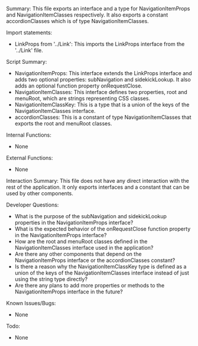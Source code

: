Summary:
This file exports an interface and a type for NavigationItemProps and NavigationItemClasses respectively. It also exports a constant accordionClasses which is of type NavigationItemClasses.

Import statements:
- LinkProps from '../Link': This imports the LinkProps interface from the '../Link' file.

Script Summary:
- NavigationItemProps: This interface extends the LinkProps interface and adds two optional properties: subNavigation and sidekickLookup. It also adds an optional function property onRequestClose.
- NavigationItemClasses: This interface defines two properties, root and menuRoot, which are strings representing CSS classes.
- NavigationItemClassKey: This is a type that is a union of the keys of the NavigationItemClasses interface.
- accordionClasses: This is a constant of type NavigationItemClasses that exports the root and menuRoot classes.

Internal Functions:
- None

External Functions:
- None

Interaction Summary:
This file does not have any direct interaction with the rest of the application. It only exports interfaces and a constant that can be used by other components.

Developer Questions:
- What is the purpose of the subNavigation and sidekickLookup properties in the NavigationItemProps interface?
- What is the expected behavior of the onRequestClose function property in the NavigationItemProps interface?
- How are the root and menuRoot classes defined in the NavigationItemClasses interface used in the application?
- Are there any other components that depend on the NavigationItemProps interface or the accordionClasses constant?
- Is there a reason why the NavigationItemClassKey type is defined as a union of the keys of the NavigationItemClasses interface instead of just using the string type directly?
- Are there any plans to add more properties or methods to the NavigationItemProps interface in the future?

Known Issues/Bugs:
- None

Todo:
- None